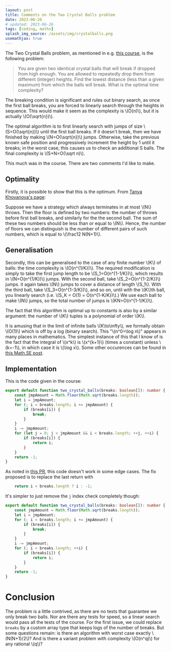 ```yaml
---
layout: post
title: Comments on the Two Crystal Balls problem
date: 2023-06-26
# updated: 2023-06-26
tags: [coding, maths]
splash_img_source: /assets/img/crystalballs.png
usemathjax: true
---
```


The Two Crystal Balls problem, as mentioned in e.g. [this course](https://frontendmasters.com/courses/algorithms/two-crystal-balls-problem/), is the following problem:


> You are given two identical crystal balls that will break if dropped from high enough. You are allowed to repeatedly drop them from different (integer) heights. Find the lowest distance (less than a given maximum) from which the balls will break. What is the optimal time complexity?

The breaking condition is significant and rules out binary search, as once the first ball breaks, you are forced to linearly search through the heights in sequence. This would make it seem as the complexity is \\(O(n)\\), but it is actually \\(O(\sqrt{n})\\).

The optimal algorithm is to first linearly search with jumps of size \\(S=O(\sqrt{n})\\) until the first ball breaks. If it doesn't break, then we have finished by making \\(N=O(\sqrt{n})\\) jumps. Otherwise, take the previous known safe position and progressively increment the height by 1 until it breaks; in the worst case, this causes us to check an additional S balls. The final complexity is \\(S+N=O(\sqrt n)\\).

This much was in the course. There are two comments I'd like to make.

## Optimality

Firstly, it is possible to show that this is the optimum. From [Tanya Khovanova's page](http://www.tanyakhovanova.com/Puzzles/solballs.html):

Suppose we have a strategy which always terminates in at most \\(N\\) throws. Then the floor is defined by two numbers: the number of throws before first ball breaks, and similarly for the the second ball. The sum of these two numbers should be less than or equal to \\(N\\). Hence, the number of floors we can distinguish is the number of different pairs of such numbers, which is equal to \\(\frac12 N(N+1)\\).

## Generalisation 

Secondly, this can be generalised to the case of any finite number \\(K\\) of balls: the time complexity is \\(O(n^{1/K})\\). The required modification is simply to take the first jump length to be \\(S_1=O(n^{1-1/K})\\), which results in \\(N=O(n^{1/K})\\) jumps. 
With the second ball, take \\(S_2=O(n^{1-2/K})\\) jumps. it again takes \\(N\\) jumps to cover a distance of length \\(S_1\\). 
With the third ball, take \\(S_3=O(n^{1-3/K})\\), and so on, until with the \\(K\\)th ball, you linearly search 
(i.e. \\(S_K = O(1) = O(n^{1-K/K})\\).) 
We use each ball to make \\(N\\) jumps, so the total number of jumps is \\(KN=O(n^{1-1/K})\\). 

The fact that this algorithm is optimal up to constants is also by a similar argument: the number of \\(K\\) tuples is a polynomial of order \\(K\\).

It is amusing that in the limit of infinite balls \\(K\to\infty\\), we formally obtain \\(O(1)\\) which is off by a log (binary search). This "\\(n^0=\log n\\)" appears in many places in mathematics. The simplest instance of this that I know of is the fact that the integral of \\(x^k\\) is \\(x^{k+1}\\) (times a constant) unless \\(k=-1\\), in which case it is \\(\log x\\). Some other occurences can be found in [this Math.SE post](https://math.stackexchange.com/q/2632349/80734).

## Implementation
This is the code given in the course:
```typescript
export default function two_crystal_balls(breaks: boolean[]): number {
    const jmpAmount = Math.floor(Math.sqrt(breaks.length));
    let i = jmpAmount;
    for (; i < breaks.length; i += jmpAmount) {
        if (breaks[i]) {
            break;
        }
    }
    i -= jmpAmount;
    for (let j = 0; j < jmpAmount && i < breaks.length; ++j, ++i) {
        if (breaks[i]) {
            return i;
        }
    }
    return -1;
}
```
As noted in [this PR](https://github.com/ThePrimeagen/kata-machine/pull/37), this code doesn't work in some edge cases. The fix proposed is to replace the last return with
```typescript
    return i < breaks.length ? i : -1;
```
It's simpler to just remove the `j` index check completely though:
```typescript
export default function two_crystal_balls(breaks: boolean[]): number {
    const jmpAmount = Math.floor(Math.sqrt(breaks.length));
    let i = jmpAmount;
    for (; i < breaks.length; i += jmpAmount) {
        if (breaks[i]) {
            break;
        }
    }
    i -= jmpAmount;
    for (; i < breaks.length; ++i) {
        if (breaks[i]) {
            return i;
        }
    }
    return -1;
}
```
# Conclusion
The problem is a little contrived, as there are no tests that guarantee we only break two balls. Nor are there any tests for speed, so a linear search would pass all the tests of the course. For the first issue, we could replace `breaks` by a custom array type that keeps logs of the number of breaks. But some questions remain: is there an algorithm with worst case exactly \\(N(N+1)/2\\)? And is there a variant problem with complexity \\(O(n^q)\\) for any rational \\(q\\)?
